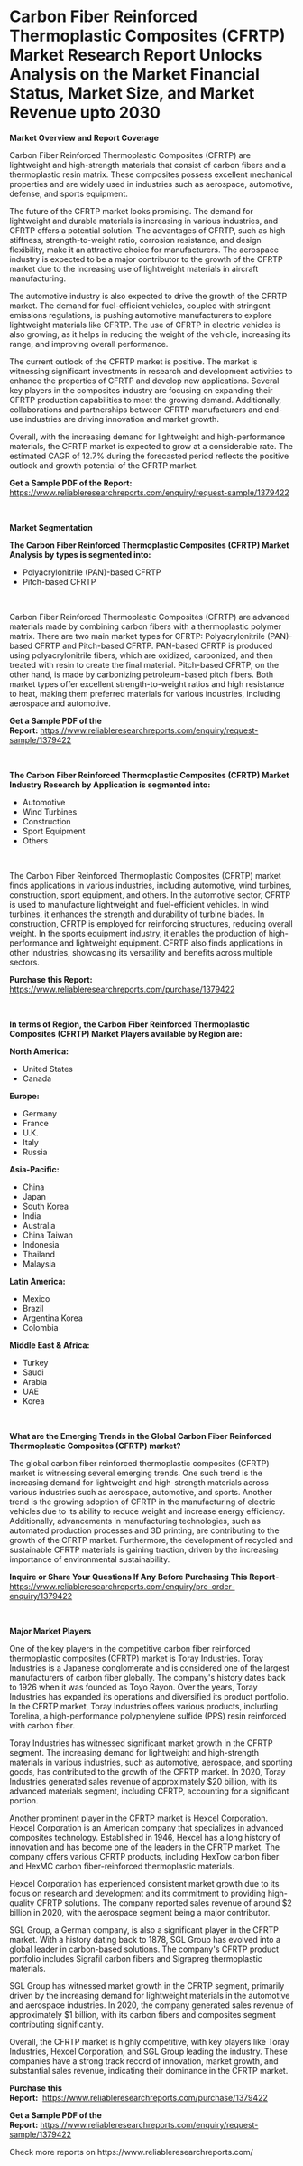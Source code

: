 <p><h1>Carbon Fiber Reinforced Thermoplastic Composites (CFRTP) Market Research Report Unlocks Analysis on the Market Financial Status, Market Size, and Market Revenue upto 2030</h1></p><p><strong>Market Overview and Report Coverage</strong></p>
<p><p>Carbon Fiber Reinforced Thermoplastic Composites (CFRTP) are lightweight and high-strength materials that consist of carbon fibers and a thermoplastic resin matrix. These composites possess excellent mechanical properties and are widely used in industries such as aerospace, automotive, defense, and sports equipment.</p><p>The future of the CFRTP market looks promising. The demand for lightweight and durable materials is increasing in various industries, and CFRTP offers a potential solution. The advantages of CFRTP, such as high stiffness, strength-to-weight ratio, corrosion resistance, and design flexibility, make it an attractive choice for manufacturers. The aerospace industry is expected to be a major contributor to the growth of the CFRTP market due to the increasing use of lightweight materials in aircraft manufacturing.</p><p>The automotive industry is also expected to drive the growth of the CFRTP market. The demand for fuel-efficient vehicles, coupled with stringent emissions regulations, is pushing automotive manufacturers to explore lightweight materials like CFRTP. The use of CFRTP in electric vehicles is also growing, as it helps in reducing the weight of the vehicle, increasing its range, and improving overall performance.</p><p>The current outlook of the CFRTP market is positive. The market is witnessing significant investments in research and development activities to enhance the properties of CFRTP and develop new applications. Several key players in the composites industry are focusing on expanding their CFRTP production capabilities to meet the growing demand. Additionally, collaborations and partnerships between CFRTP manufacturers and end-use industries are driving innovation and market growth.</p><p>Overall, with the increasing demand for lightweight and high-performance materials, the CFRTP market is expected to grow at a considerable rate. The estimated CAGR of 12.7% during the forecasted period reflects the positive outlook and growth potential of the CFRTP market.</p></p>
<p><strong>Get a Sample PDF of the Report:</strong> <a href="https://www.reliableresearchreports.com/enquiry/request-sample/1379422">https://www.reliableresearchreports.com/enquiry/request-sample/1379422</a></p>
<p>&nbsp;</p>
<p><strong>Market Segmentation</strong></p>
<p><strong>The Carbon Fiber Reinforced Thermoplastic Composites (CFRTP) Market Analysis by types is segmented into:</strong></p>
<p><ul><li>Polyacrylonitrile (PAN)-based CFRTP</li><li>Pitch-based CFRTP</li></ul></p>
<p>&nbsp;</p>
<p><p>Carbon Fiber Reinforced Thermoplastic Composites (CFRTP) are advanced materials made by combining carbon fibers with a thermoplastic polymer matrix. There are two main market types for CFRTP: Polyacrylonitrile (PAN)-based CFRTP and Pitch-based CFRTP. PAN-based CFRTP is produced using polyacrylonitrile fibers, which are oxidized, carbonized, and then treated with resin to create the final material. Pitch-based CFRTP, on the other hand, is made by carbonizing petroleum-based pitch fibers. Both market types offer excellent strength-to-weight ratios and high resistance to heat, making them preferred materials for various industries, including aerospace and automotive.</p></p>
<p><strong>Get a Sample PDF of the Report:</strong>&nbsp;<a href="https://www.reliableresearchreports.com/enquiry/request-sample/1379422">https://www.reliableresearchreports.com/enquiry/request-sample/1379422</a></p>
<p>&nbsp;</p>
<p><strong>The Carbon Fiber Reinforced Thermoplastic Composites (CFRTP) Market Industry Research by Application is segmented into:</strong></p>
<p><ul><li>Automotive</li><li>Wind Turbines</li><li>Construction</li><li>Sport Equipment</li><li>Others</li></ul></p>
<p>&nbsp;</p>
<p><p>The Carbon Fiber Reinforced Thermoplastic Composites (CFRTP) market finds applications in various industries, including automotive, wind turbines, construction, sport equipment, and others. In the automotive sector, CFRTP is used to manufacture lightweight and fuel-efficient vehicles. In wind turbines, it enhances the strength and durability of turbine blades. In construction, CFRTP is employed for reinforcing structures, reducing overall weight. In the sports equipment industry, it enables the production of high-performance and lightweight equipment. CFRTP also finds applications in other industries, showcasing its versatility and benefits across multiple sectors.</p></p>
<p><strong>Purchase this Report:</strong>&nbsp; <a href="https://www.reliableresearchreports.com/purchase/1379422">https://www.reliableresearchreports.com/purchase/1379422</a></p>
<p>&nbsp;</p>
<p><strong>In terms of Region, the Carbon Fiber Reinforced Thermoplastic Composites (CFRTP) Market Players available by Region are:</strong></p>
<p>
    <p> <strong> North America: </strong>
        <ul>
            <li>United States</li>
            <li>Canada</li>
        </ul>
        </p> 
    <p> <strong> Europe: </strong>
        <ul>
            <li>Germany</li>
            <li>France</li>
            <li>U.K.</li>
            <li>Italy</li>
            <li>Russia</li>
        </ul>
        </p> 
    <p> <strong> Asia-Pacific: </strong>
        <ul>
            <li>China</li>
            <li>Japan</li>
            <li>South Korea</li>
            <li>India</li>
            <li>Australia</li>
            <li>China Taiwan</li>
            <li>Indonesia</li>
            <li>Thailand</li>
            <li>Malaysia</li>
        </ul>
        </p> 
    <p> <strong> Latin America: </strong>
        <ul>
            <li>Mexico</li>
            <li>Brazil</li>
            <li>Argentina Korea</li>
            <li>Colombia</li>
        </ul>
        </p> 
    <p> <strong> Middle East & Africa: </strong>
        <ul>
            <li>Turkey</li>
            <li>Saudi</li>
            <li>Arabia</li>
            <li>UAE</li>
            <li>Korea</li>
        </ul>
    </p>
    </p>
<p>&nbsp;</p>
<p><strong>What are the Emerging Trends in the Global Carbon Fiber Reinforced Thermoplastic Composites (CFRTP) market?</strong></p>
<p><p>The global carbon fiber reinforced thermoplastic composites (CFRTP) market is witnessing several emerging trends. One such trend is the increasing demand for lightweight and high-strength materials across various industries such as aerospace, automotive, and sports. Another trend is the growing adoption of CFRTP in the manufacturing of electric vehicles due to its ability to reduce weight and increase energy efficiency. Additionally, advancements in manufacturing technologies, such as automated production processes and 3D printing, are contributing to the growth of the CFRTP market. Furthermore, the development of recycled and sustainable CFRTP materials is gaining traction, driven by the increasing importance of environmental sustainability.</p></p>
<p><strong>Inquire or Share Your Questions If Any Before Purchasing This Report</strong>- <a href="https://www.reliableresearchreports.com/enquiry/pre-order-enquiry/1379422">https://www.reliableresearchreports.com/enquiry/pre-order-enquiry/1379422</a></p>
<p>&nbsp;</p>
<p><strong>Major Market Players</strong></p>
<p><p>One of the key players in the competitive carbon fiber reinforced thermoplastic composites (CFRTP) market is Toray Industries. Toray Industries is a Japanese conglomerate and is considered one of the largest manufacturers of carbon fiber globally. The company's history dates back to 1926 when it was founded as Toyo Rayon. Over the years, Toray Industries has expanded its operations and diversified its product portfolio. In the CFRTP market, Toray Industries offers various products, including Torelina, a high-performance polyphenylene sulfide (PPS) resin reinforced with carbon fiber.</p><p>Toray Industries has witnessed significant market growth in the CFRTP segment. The increasing demand for lightweight and high-strength materials in various industries, such as automotive, aerospace, and sporting goods, has contributed to the growth of the CFRTP market. In 2020, Toray Industries generated sales revenue of approximately $20 billion, with its advanced materials segment, including CFRTP, accounting for a significant portion.</p><p>Another prominent player in the CFRTP market is Hexcel Corporation. Hexcel Corporation is an American company that specializes in advanced composites technology. Established in 1946, Hexcel has a long history of innovation and has become one of the leaders in the CFRTP market. The company offers various CFRTP products, including HexTow carbon fiber and HexMC carbon fiber-reinforced thermoplastic materials.</p><p>Hexcel Corporation has experienced consistent market growth due to its focus on research and development and its commitment to providing high-quality CFRTP solutions. The company reported sales revenue of around $2 billion in 2020, with the aerospace segment being a major contributor.</p><p>SGL Group, a German company, is also a significant player in the CFRTP market. With a history dating back to 1878, SGL Group has evolved into a global leader in carbon-based solutions. The company's CFRTP product portfolio includes Sigrafil carbon fibers and Sigrapreg thermoplastic materials.</p><p>SGL Group has witnessed market growth in the CFRTP segment, primarily driven by the increasing demand for lightweight materials in the automotive and aerospace industries. In 2020, the company generated sales revenue of approximately $1 billion, with its carbon fibers and composites segment contributing significantly.</p><p>Overall, the CFRTP market is highly competitive, with key players like Toray Industries, Hexcel Corporation, and SGL Group leading the industry. These companies have a strong track record of innovation, market growth, and substantial sales revenue, indicating their dominance in the CFRTP market.</p></p>
<p><strong>Purchase this Report:</strong>&nbsp;&nbsp;<a href="https://www.reliableresearchreports.com/purchase/1379422">https://www.reliableresearchreports.com/purchase/1379422</a></p>
<p></p>
<p><strong>Get a Sample PDF of the Report:</strong>&nbsp;<a href="https://www.reliableresearchreports.com/enquiry/request-sample/1379422">https://www.reliableresearchreports.com/enquiry/request-sample/1379422</a></p>
<p>Check more reports on https://www.reliableresearchreports.com/</p>